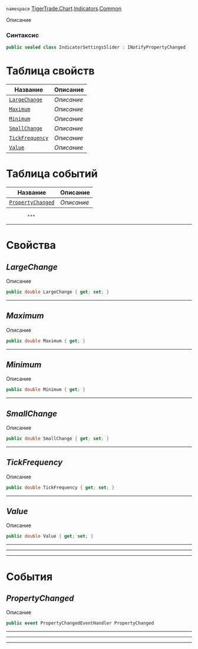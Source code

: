 
`namespace` [TigerTrade.Chart](../../../TigerTrade.Chart.md).[Indicators](../../../TigerTrade.Chart/Indicators.md).[Common](../../../TigerTrade.Chart/Indicators/Common.md)


Описание

### Синтаксис
```csharp
public sealed class IndicatorSettingsSlider : INotifyPropertyChanged
```


# Таблица свойств
| Название | Описание |
| --- | --- |
| [`LargeChange`](./IndicatorSettingsSlider.cs/Свойства/LargeChange.md) | *Описание* |
| [`Maximum`](./IndicatorSettingsSlider.cs/Свойства/Maximum.md) | *Описание* |
| [`Minimum`](./IndicatorSettingsSlider.cs/Свойства/Minimum.md) | *Описание* |
| [`SmallChange`](./IndicatorSettingsSlider.cs/Свойства/SmallChange.md) | *Описание* |
| [`TickFrequency`](./IndicatorSettingsSlider.cs/Свойства/TickFrequency.md) | *Описание* |
| [`Value`](./IndicatorSettingsSlider.cs/Свойства/Value.md) | *Описание* |

# Таблица событий
| Название | Описание |
| --- | --- |
| [`PropertyChanged`](./IndicatorSettingsSlider.cs/События/PropertyChanged.md) | *Описание* |




            ***
  ***
  # Свойства

## *LargeChange*
Описание

```csharp
public double LargeChange { get; set; }
```
***

## *Maximum*
Описание

```csharp
public double Maximum { get; }
```
***

## *Minimum*
Описание

```csharp
public double Minimum { get; }
```
***

## *SmallChange*
Описание

```csharp
public double SmallChange { get; set; }
```
***

## *TickFrequency*
Описание

```csharp
public double TickFrequency { get; set; }
```
***

## *Value*
Описание

```csharp
public double Value { get; set; }
```
***
***
  ***
  # События

## *PropertyChanged*
Описание

```csharp
public event PropertyChangedEventHandler PropertyChanged
```
***
___
---

